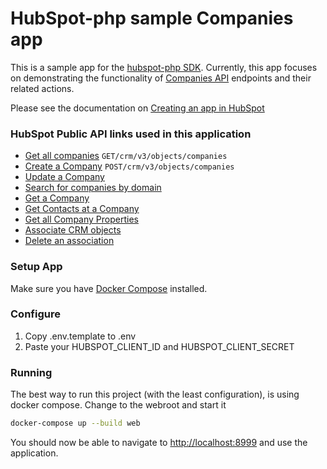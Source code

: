 # HubSpot-php sample Companies app

This is a sample app for the [hubspot-php SDK](../../). Currently, this app focuses on demonstrating the functionality of [Companies API](https://developers.hubspot.com/docs/methods/companies/companies-overview) endpoints and their related actions.

Please see the documentation on [Creating an app in HubSpot](https://developers.hubspot.com/docs-beta/creating-an-app)

### HubSpot Public API links used in this application

  - [Get all companies](https://developers.hubspot.com/docs-beta/crm/companies) `GET/crm/v3/objects/companies`
  - [Create a Company](https://developers.hubspot.com/docs-beta/crm/companies)  `POST/crm/v3/objects/companies`
  - [Update a Company](https://developers.hubspot.com/docs-beta/crm/companies)
  - [Search for companies by domain](https://developers.hubspot.com/docs-beta/crm/companies)
  - [Get a Company](https://developers.hubspot.com/docs/methods/companies/get_company)
  - [Get Contacts at a Company](https://developers.hubspot.com/docs-beta/crm/companies)
  - [Get all Company Properties](https://developers.hubspot.com/docs-beta/crm/companies)
  - [Associate CRM objects](https://developers.hubspot.com/docs-beta/crm/companies)
  - [Delete an association](https://developers.hubspot.com/docs-beta/crm/companies)

### Setup App

Make sure you have [Docker Compose](https://docs.docker.com/compose/) installed.

### Configure

1. Copy .env.template to .env
2. Paste your HUBSPOT_CLIENT_ID and HUBSPOT_CLIENT_SECRET

### Running

The best way to run this project (with the least configuration), is using docker compose.  Change to the webroot and start it

```bash
docker-compose up --build web
```
You should now be able to navigate to [http://localhost:8999](http://localhost:8999) and use the application.

